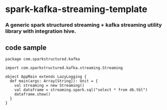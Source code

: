 # spark-kafka-streaming-template
### A generic spark structured streaming + kafka streaming utility library with integration hive.

## code sample

```
package com.sparkstructured.kafka

import com.sparkstructured.kafka.streaming.Streaming

object AppMain extends LazyLogging {
  def main(args: Array[String]): Unit = {
    val streaming = new Streaming()
    val dataframe = streaming.spark.sql("select * from db.tbl")
    dataframe.show()
  }
}
```
